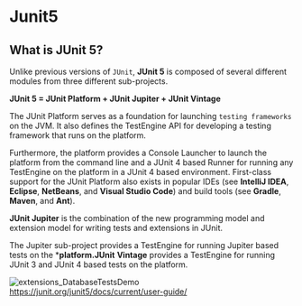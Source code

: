 # Junit5
## What is JUnit 5?

Unlike previous versions of ``JUnit``, **JUnit 5** is composed of several different modules from three different sub-projects.


**JUnit 5 = JUnit Platform + JUnit Jupiter + JUnit Vintage**



The JUnit Platform serves as a foundation for launching ``testing frameworks`` on the JVM. It also defines the TestEngine API for 
developing a testing framework that runs on the platform.

Furthermore, the platform provides a Console Launcher to launch the 
platform from the command line and a JUnit 4 based Runner for running any TestEngine on the platform in a JUnit 4 based 
environment. First-class support for the JUnit Platform also exists in popular IDEs (see **IntelliJ IDEA**, **Eclipse**, **NetBeans**, and **Visual Studio Code**) and build tools (see **Gradle**, **Maven**, and **Ant**).



**JUnit Jupiter** is the combination of the new programming model and extension model for writing tests and extensions in JUnit.

The Jupiter sub-project provides a TestEngine for running Jupiter based tests on the ***platform.JUnit** **Vintage** provides a TestEngine for running JUnit 3 and JUnit 4 based tests on the platform.

![extensions_DatabaseTestsDemo](https://user-images.githubusercontent.com/26750131/79479277-889fe600-7fda-11ea-97c4-ea8b7d5d77aa.png)
https://junit.org/junit5/docs/current/user-guide/
